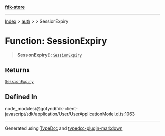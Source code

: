 [**fdk-store**](../../../README.md)
***

[Index](../../../API.md) > [auth](../../README.md) > [<internal>](../README.md) > SessionExpiry

# Function: SessionExpiry

> **SessionExpiry**(): [`SessionExpiry`](../type-aliases/type-alias.SessionExpiry.md)

## Returns

[`SessionExpiry`](../type-aliases/type-alias.SessionExpiry.md)

## Defined In

node\_modules/@gofynd/fdk-client-javascript/sdk/application/User/UserApplicationModel.d.ts:1063

***
Generated using [TypeDoc](https://typedoc.org/) and [typedoc-plugin-markdown](https://www.npmjs.com/package/typedoc-plugin-markdown)
